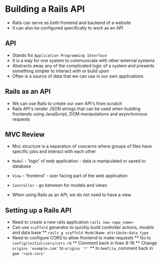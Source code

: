 # Building a Rails API

* Rails can serve as both frontend and backend of a website
* It can also be configured specifically to work as an API

## API

* Stands for `Application Programming Interface`
* It is a way for one system to communicate with other external systems
* Abstracts away any of the complicated logic of a system and presents something simpler to interact with or build upon
* Often is a source of data that we can use in our own applications

## Rails as an API

* We can use Rails to create our own API's from scratch
* Rails API's render JSON strings that can be used when building frontends using JavaScript, DOM manipulations and asynchronous requests

## MVC Review

* Mvc structure is a separation of concerns where groups of files have specific jobs and interact with each other
* `Model` - ‘logic’ of web application - data is manipulated or saved to database
* `View` - ‘frontend’ - user facing part of the web application
* `Controller` - go between for models and views

* When using Rails as an API, we do not need to have a view

## Setting up a Rails API

* Need to create a new rails application
    `rails new <app_name>`
* Can use `scaffold` generator to quickly build controller actions, models and data base
    ** `rails g scaffold ModelName attribute:data_type`
* Need to configure CORS to allow frontend to make requests
    ** Go to `config/initializers/cors.rb`
    ** Comment back in lines 8-16
    ** Change `origins 'example.com'` to `origins '*'`
    ** In `Gemfile`, comment back in `gem 'rack-cors'`